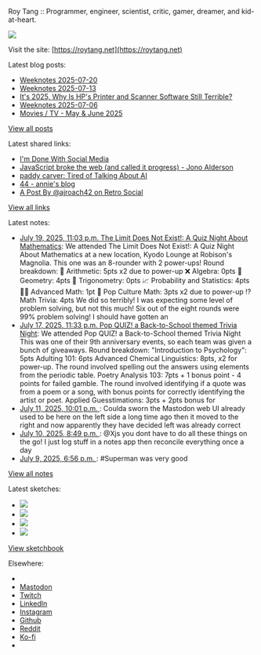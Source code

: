 Roy Tang :: Programmer, engineer, scientist, critic, gamer, dreamer, and kid-at-heart.

![](https://roytang.net/static/img/profile.jpg)

Visit the site: [https://roytang.net](https://roytang.net)

Latest blog posts:

- [Weeknotes 2025-07-20](https://roytang.net/2025/07/weeknotes-07-20/)
- [Weeknotes 2025-07-13](https://roytang.net/2025/07/weeknotes-07-13/)
- [It&#x27;s 2025, Why Is HP&#x27;s Printer and Scanner Software Still Terrible?](https://roytang.net/2025/07/hp-scanning/)
- [Weeknotes 2025-07-06](https://roytang.net/2025/07/weeknotes-07-06/)
- [Movies / TV - May &amp; June 2025](https://roytang.net/2025/07/movies-tv-may-jun-2025/)

[View all posts](https://roytang.net/blog)

Latest shared links:

- [I&#x27;m Done With Social Media](https://roytang.net/2025/07/4e4d521c8764b5ed78f4d9d6f4d24c92/)
- [JavaScript broke the web (and called it progress) - Jono Alderson](https://roytang.net/2025/07/aa75591d0daf26807ccce31f1f873969/)
- [paddy carver: Tired of Talking About AI](https://roytang.net/2025/07/9886522223bc405c82cb6395eb428a74/)
- [44 - annie&#x27;s blog](https://roytang.net/2025/07/1ea4b3664ee997362a3f51df7c7087c8/)
- [A Post By @ajroach42 on Retro Social](https://roytang.net/2025/07/114812555087369507/)

[View all links](https://roytang.net/links)

Latest notes:

- [July 19, 2025, 11:03 p.m. The Limit Does Not Exist!: A Quiz Night About Mathematics](https://roytang.net/2025/07/aboutquiz-math/): We attended The Limit Does Not Exist!: A Quiz Night About Mathematics at a new location, Kyodo Lounge at Robison&#x27;s Magnolia. This one was an 8-rounder with 2 power-ups! Round breakdown: 🧮 Arithmetic: 5pts x2 due to power-up ❌ Algebra: 0pts 🔷 Geometry: 4pts 📐 Trigonometry: 0pts 📈 Probability and Statistics: 4pts 👨‍🏫 Advanced Math: 1pt 🍾 Pop Culture Math: 3pts x2 due to power-up ⁉️ Math Trivia: 4pts We did so terribly! I was expecting some level of problem solving, but not this much! Six out of the eight rounds were 99% problem solving! I should have gotten an
- [July 17, 2025, 11:33 p.m. Pop QUIZ! a Back-to-School themed Trivia Night](https://roytang.net/2025/07/popquiz-anniv9-bts/): We attended Pop QUIZ! a Back-to-School themed Trivia Night This was one of their 9th anniversary events, so each team was given a bunch of giveaways. Round breakdown: &quot;Introduction to Psychology&quot;: 5pts Adulting 101: 6pts Advanced Chemical Linguistics: 8pts, x2 for power-up. The round involved spelling out the answers using elements from the periodic table. Poetry Analysis 103: 7pts + 1 bonus point - 4 points for failed gamble. The round involved identifying if a quote was from a poem or a song, with bonus points for correctly identifying the artist or poet. Applied Guesstimations: 3pts + 2pts bonus for
- [July 11, 2025, 10:01 p.m. ](https://roytang.net/2025/07/114834962216483220/): Coulda sworn the Mastodon web UI already used to be here on the left side a long time ago then it moved to the right and now apparently they have decided left was already correct
- [July 10, 2025, 8:49 p.m. ](https://roytang.net/2025/07/114829019922253678/): @Xjs you dont have to do all these things on the go! I just log stuff in a notes app then reconcile everything once a day
- [July 9, 2025, 6:56 p.m. ](https://roytang.net/2025/07/114822913539087816/): #Superman was very good

[View all notes](https://roytang.net/notes)

Latest sketches:


- ![](https://roytang.net/media/cache/32/e6/32e6bccc49e8369f7e33d4b393e24821.jpg)
- ![](https://roytang.net/media/cache/6d/bb/6dbb65d9198fe1692eed00385ef079c4.jpg)
- ![](https://roytang.net/media/cache/55/78/5578c142afd534e31f9723865e041b14.jpg)
- ![](https://roytang.net/media/cache/ab/48/ab48f5f9b0480e3f07e72a0a6795f014.jpg)

[View sketchbook](https://roytang.net/albums/sketchbook)


Elsewhere:

- []()
- [Mastodon](https://indieweb.social/@roytang)
- [Twitch](https://twitch.tv/twitchyroy)
- [LinkedIn](https://www.linkedin.com/in/roytang)
- [Instagram](https://instagram.com/roytang0400)
- [Github](https://github.com/roytang)
- [Reddit](https://reddit.com/u/hungryroy)
- [Ko-fi](https://ko-fi.com/roytang)
- [](mailto:hello@roytang.net)